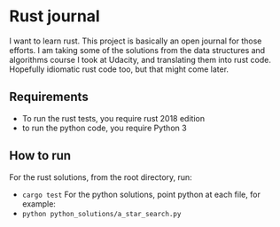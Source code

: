 # Rust journal

I want to learn rust. This project is basically an open journal for those
efforts. I am taking some of the solutions from the data structures and
algorithms course I took at Udacity, and translating them into rust code.
Hopefully idiomatic rust code too, but that might come later.

## Requirements
* To run the rust tests, you require rust 2018 edition
* to run the python code, you require Python 3

## How to run
For the rust solutions, from the root directory, run:
- `cargo test`
For the python solutions, point python at each file, for example:
- `python python_solutions/a_star_search.py`

